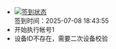 - [![签到状态](https://github.com/womade/Cloud189-Actions/actions/workflows/main.yml/badge.svg?branch=main)](https://github.com/womade/Cloud189-Actions/actions/workflows/main.yml) <br> 签到时间：2025-07-08 18:43:55
- 开始执行帐号1
- 设备ID不存在，需要二次设备校验

